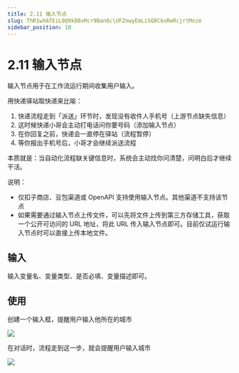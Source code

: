 ```yaml
---
title: 2.11 输入节点
slug: ThR1wXATEiL0Q9k8BvMcr9Ban6c\UFZnwyEmLiSQ8CkoRwRcjrtMnze
sidebar_position: 10
---
```



# 2.11 输入节点

输入节点用于在工作流运行期间收集用户输入。

用快递驿站取快递来比喻：

1. 快递流程走到「派送」环节时，发现没有收件人手机号（上游节点缺失信息）
2. 这时候快递小哥会主动打电话问你要号码（添加输入节点）
3. 在你回复之前，快递会一直停在驿站（流程暂停）
4. 等你报出手机号后，小哥才会继续派送流程

本质就是：当自动化流程缺关键信息时，系统会主动找你问清楚，问明白后才继续干活。

说明：

- 仅扣子商店、豆包渠道或 OpenAPI 支持使用输入节点。其他渠道不支持该节点
- 如果需要通过输入节点上传文件，可以先将文件上传到第三方存储工具，获取一个公开可访问的 URL 地址，将此 URL 传入输入节点即可。目前仅试运行输入节点时可以直接上传本地文件。

## 输入

输入变量名、变量类型、是否必填、变量描述即可。

## 使用

创建一个输入框，提醒用户输入他所在的城市

<img src="/assets/PhU6blTnloswSjxp5ipcS1D2nQb.png" src-width="1920" src-height="869" align="center"/>

在对话时，流程走到这一步，就会提醒用户输入城市

<img src="/assets/FV60bvOgsojpH7xqtUqctgRDnNg.png" src-width="1920" src-height="869" align="center"/>


